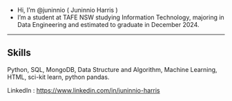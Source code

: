 -  Hi, I’m @juninnio ( Juninnio Harris )
-  I’m a student at TAFE NSW studying Information Technology, majoring in Data Engineering and estimated to graduate in December 2024.
----------------------------------------------------

Skills
-----------------------------------------------------
Python, SQL, MongoDB, Data Structure and Algorithm, Machine Learning, HTML, sci-kit learn, python pandas.

LinkedIn : https://www.linkedin.com/in/juninnio-harris

<!---
juninnio/juninnio is a ✨ special ✨ repository because its `README.md` (this file) appears on your GitHub profile.
You can click the Preview link to take a look at your changes.
--->
